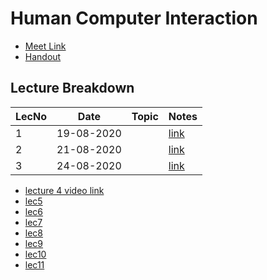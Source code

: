 # Human Computer Interaction

- [Meet Link](https://meet.google.com/hsc-oyyk-atf)
- [Handout](https://drive.google.com/file/d/1nYi2wwoRDtcOsPqBNgYRVzW8o4272fjf/view?usp=sharing)

## Lecture Breakdown

| LecNo | Date       | Topic | Notes                       |
| ----- | ---------- | ----- | --------------------------- |
| 1     | 19-08-2020 |       | [link](Lec1Aug19/README.md) |
| 2     | 21-08-2020 |       | [link](Lec2Aug21/README.md) |
| 3     | 24-08-2020 |       | [link](Lec3Aug24/README.md) |

- [lecture 4 video link](https://drive.google.com/file/d/1tCWoz-sWGxWd9StY0vVeoLbx8CeupNZ-/view?usp=sharing)
- [lec5](https://drive.google.com/file/d/1rkbiNMrluc8Fj5jf9K4ikKoMX24CRklL/view?usp=sharing)
- [lec6](https://drive.google.com/file/d/1JxC8VHeglDefqjSGSGIhXih_9lSLjHFS/view?usp=sharing)
- [lec7](https://drive.google.com/file/d/1EuferiY9zJHRB7zBICPNpzIc-XPXuz_b/view?usp=sharing)
- [lec8](https://drive.google.com/file/d/1vTJz22A-mHiRb0HXqPFiC-e2pFzVujvE/view?usp=sharing)
- [lec9](https://drive.google.com/file/d/1Kn-QfIG1AAeLOAIrsQ-skcCRARXFOhAx/view?usp=sharing)
- [lec10](https://drive.google.com/file/d/1_oFEesMPLoshr_1FeNogSIIAxDCnnhXu/view?usp=sharing)
- [lec11](https://drive.google.com/file/d/1XVc9hqXlAdSRvJFEcdN7OQb9ICGn6WlK/view?usp=sharing)
